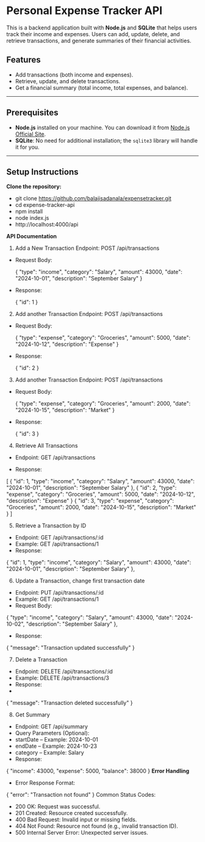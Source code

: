 # Personal Expense Tracker API

This is a backend application built with **Node.js** and **SQLite** that helps users track their income and expenses. Users can add, update, delete, and retrieve transactions, and generate summaries of their financial activities.

## Features
- Add transactions (both income and expenses).
- Retrieve, update, and delete transactions.
- Get a financial summary (total income, total expenses, and balance).

---

## Prerequisites

- **Node.js** installed on your machine. You can download it from [Node.js Official Site](https://nodejs.org/).
- **SQLite**: No need for additional installation; the `sqlite3` library will handle it for you.

---

## Setup Instructions

**Clone the repository:**

   - git clone <https://github.com/balajisadanala/expensetracker.git>
   - cd expense-tracker-api
   - npm install
   - node index.js
   - http://localhost:4000/api


**API Documentation**
1. Add a New Transaction
Endpoint: POST /api/transactions

- Request Body:

    {
    "type": "income",
    "category": "Salary",
    "amount": 43000,
    "date": "2024-10-01",
    "description": "September Salary"
    }

- Response:

    {
    "id": 1
    }

2. Add another Transaction
Endpoint: POST /api/transactions

- Request Body:

    {
    "type": "expense",
    "category": "Groceries",
    "amount": 5000,
    "date": "2024-10-12",
    "description": "Expense"
    }

- Response:

    {
    "id": 2
    }

3. Add another Transaction
Endpoint: POST /api/transactions

- Request Body:

    {
    "type": "expense",
    "category": "Groceries",
    "amount": 2000,
    "date": "2024-10-15",
    "description": "Market"
    }

- Response:

    {
    "id": 3
    }

4. Retrieve All Transactions
- Endpoint: GET /api/transactions

- Response:


[
  {
    "id": 1,
    "type": "income",
    "category": "Salary",
    "amount": 43000,
    "date": "2024-10-01",
    "description": "September Salary"
  },
  {
    "id": 2,
    "type": "expense",
    "category": "Groceries",
    "amount": 5000,
    "date": "2024-10-12",
    "description": "Expense"
    }
    {
    "id": 3,
    "type": "expense",
    "category": "Groceries",
    "amount": 2000,
    "date": "2024-10-15",
    "description": "Market"
    }
]

5. Retrieve a Transaction by ID
- Endpoint: GET /api/transactions/:id
- Example: GET /api/transactions/1
- Response:

{
    "id": 1,
    "type": "income",
    "category": "Salary",
    "amount": 43000,
    "date": "2024-10-01",
    "description": "September Salary"
  },

6. Update a Transaction, change first transaction date
- Endpoint: PUT /api/transactions/:id
- Example: GET /api/transactions/1
- Request Body:


{
    "type": "income",
    "category": "Salary",
    "amount": 43000,
    "date": "2024-10-02",
    "description": "September Salary"
  },
- Response:


{
  "message": "Transaction updated successfully"
}

7. Delete a Transaction
- Endpoint: DELETE /api/transactions/:id
- Example: DELETE /api/transactions/3
- Response:
-

{
  "message": "Transaction deleted successfully"
}

8. Get Summary
- Endpoint: GET /api/summary
- Query Parameters (Optional):
- startDate – Example: 2024-10-01
- endDate – Example: 2024-10-23
- category – Example: Salary
- Response:


{
  "income": 43000,
  "expense": 5000,
  "balance": 38000
}
**Error Handling**
- Error Response Format:

{
  "error": "Transaction not found"
}
Common Status Codes:
- 200 OK: Request was successful.
- 201 Created: Resource created successfully.
- 400 Bad Request: Invalid input or missing fields.
- 404 Not Found: Resource not found (e.g., invalid transaction ID).
- 500 Internal Server Error: Unexpected server issues.